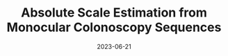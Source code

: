 ---
title: "Absolute Scale Estimation from Monocular Colonoscopy Sequences"
collection: teaching
type: "Bachelor's thesis"
venue: "BSc Computer Science"
date: 2023-06-21
location: "Universidad de Zaragoza"
grade: "Matrícula de honor"
authors:
    - Iranzo Cubel, Raúl
    - vmbatlle
    - josemari
---